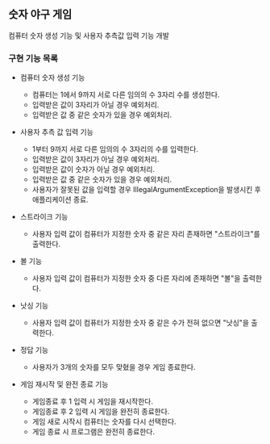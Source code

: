 ## 숫자 야구 게임

컴퓨터 숫자 생성 기능 및 사용자 추측값 입력 기능 개발

### 구현 기능 목록

- 컴퓨터 숫자 생성 기능
  - 컴퓨터는 1에서 9까지 서로 다른 임의의 수 3자리 수를 생성한다.
  - 입력받은 값이 3자리가 아닐 경우 예외처리.
  - 입력받은 값 중 같은 숫자가 있을 경우 예외처리.

- 사용자 추측 값 입력 기능
  - 1부터 9까지 서로 다른 임의의 수 3자리의 수를 입력한다.
  - 입력받은 값이 3자리가 아닐 경우 예외처리.
  - 입력받은 값이 숫자가 아닐 경우 예외처리.
  - 입력받은 값 중 같은 숫자가 있을 경우 예외처리.
  - 사용자가 잘못된 값을 입력할 경우 IllegalArgumentException을 발생시킨 후 애플리케이션 종료.

- 스트라이크 기능
  - 사용자 입력 값이 컴퓨터가 지정한 숫자 중 같은 자리 존재하면 "스트라이크"를 출력한다.

- 볼 기능
  - 사용자 입력 값이 컴퓨터가 지정한 숫자 중 다른 자리에 존재하면 "볼"을 출력한다.

- 낫싱 기능
  - 사용자 입력 값이 컴퓨터가 지정한 숫자 중 같은 수가 전혀 없으면 "낫싱"을 출력한다.

- 정답 기능
  - 사용자가 3개의 숫자를 모두 맞혔을 경우 게임 종료한다.

- 게임 재시작 및 완전 종료 기능
  - 게임종료 후 1 입력 시 게임을 재시작한다.
  - 게임종료 후 2 입력 시 게임을 완전히 종료한다.
  - 게임 새로 시작시 컴퓨터는 숫자를 다시 선택한다.
  - 게임 종료 시 프로그램은 완전히 종료한다.


   